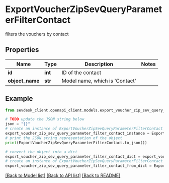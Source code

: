 # ExportVoucherZipSevQueryParameterFilterContact

filters the vouchers by contact

## Properties

Name | Type | Description | Notes
------------ | ------------- | ------------- | -------------
**id** | **int** | ID of the contact | 
**object_name** | **str** | Model name, which is &#39;Contact&#39; | 

## Example

```python
from sevdesk_client.openapi_client.models.export_voucher_zip_sev_query_parameter_filter_contact import ExportVoucherZipSevQueryParameterFilterContact

# TODO update the JSON string below
json = "{}"
# create an instance of ExportVoucherZipSevQueryParameterFilterContact from a JSON string
export_voucher_zip_sev_query_parameter_filter_contact_instance = ExportVoucherZipSevQueryParameterFilterContact.from_json(json)
# print the JSON string representation of the object
print(ExportVoucherZipSevQueryParameterFilterContact.to_json())

# convert the object into a dict
export_voucher_zip_sev_query_parameter_filter_contact_dict = export_voucher_zip_sev_query_parameter_filter_contact_instance.to_dict()
# create an instance of ExportVoucherZipSevQueryParameterFilterContact from a dict
export_voucher_zip_sev_query_parameter_filter_contact_from_dict = ExportVoucherZipSevQueryParameterFilterContact.from_dict(export_voucher_zip_sev_query_parameter_filter_contact_dict)
```
[[Back to Model list]](../README.md#documentation-for-models) [[Back to API list]](../README.md#documentation-for-api-endpoints) [[Back to README]](../README.md)


